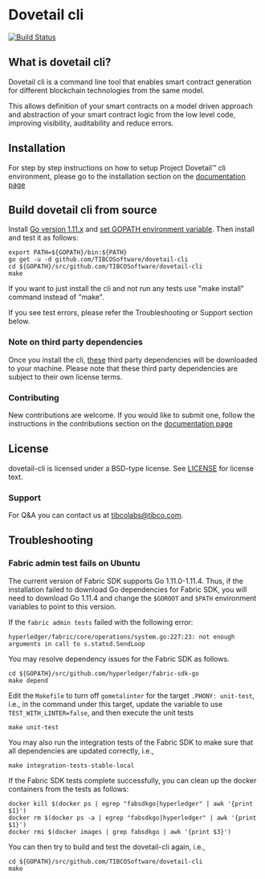 # Dovetail cli

[![Build Status](https://travis-ci.org/TIBCOSoftware/dovetail-cli.svg?branch=master)](https://travis-ci.org/TIBCOSoftware/dovetail-cli)

## What is dovetail cli?

Dovetail cli is a command line tool that enables smart contract generation for different blockchain technologies from the same model.

This allows definition of your smart contracts on a model driven approach and abstraction of your smart contract logic from the low level code, improving visibility, auditability and reduce errors.

## Installation

For step by step instructions on how to setup Project Dovetail™ cli environment, please go to the installation section on the [documentation page](https://tibcosoftware.github.io/dovetail/getting-started/getting-started-cli/)

## Build dovetail cli from source

Install [Go version 1.11.x](https://golang.org/doc/install) and [set GOPATH environment variable](https://golang.org/doc/code.html#GOPATH).  Then install and test it as follows:

```
export PATH=${GOPATH}/bin:${PATH}
go get -u -d github.com/TIBCOSoftware/dovetail-cli
cd ${GOPATH}/src/github.com/TIBCOSoftware/dovetail-cli
make
```

If you want to just install the cli and not run any tests use "make install" command instead of "make".

If you see test errors, please refer the Troubleshooting or Support section below.

### Note on third party dependencies

Once you install the cli, [these](./go.sum) third party dependencies will be downloaded to your machine. Please note that these third party dependencies are subject to their own license terms.

### Contributing

New contributions are welcome. If you would like to submit one, follow the instructions in the contributions section on the [documentation page](https://tibcosoftware.github.io/dovetail/contributing/contributing/)

## License
dovetail-cli is licensed under a BSD-type license. See [LICENSE](https://github.com/TIBCOSoftware/dovetail-cli/blob/master/LICENSE) for license text.

### Support
For Q&A you can contact us at tibcolabs@tibco.com.

## Troubleshooting

### Fabric admin test fails on Ubuntu

The current version of Fabric SDK supports Go 1.11.0-1.11.4. Thus, if the installation failed to download Go dependencies for Fabric SDK, you will need to download Go 1.11.4 and change the `$GOROOT` and `$PATH` environment variables to point to this version.

If the `fabric admin tests` failed with the following error:
```
hyperledger/fabric/core/operations/system.go:227:23: not enough arguments in call to s.statsd.SendLoop
```
You may resolve dependency issues for the Fabric SDK as follows.
```
cd ${GOPATH}/src/github.com/hyperledger/fabric-sdk-go
make depend
```
Edit the `Makefile` to turn off `gometalinter` for the target `.PHONY: unit-test`, i.e., in the command under this target, update the variable to use `TEST_WITH_LINTER=false`, and then execute the unit tests
```
make unit-test
```
You may also run the integration tests of the Fabric SDK to make sure that all dependencies are updated correctly, i.e.,
```
make integration-tests-stable-local
```
If the Fabric SDK tests complete successfully, you can clean up the docker containers from the tests as follows:
```
docker kill $(docker ps | egrep "fabsdkgo|hyperledger" | awk '{print $1}')
docker rm $(docker ps -a | egrep "fabsdkgo|hyperledger" | awk '{print $1}')
docker rmi $(docker images | grep fabsdkgo | awk '{print $3}')
```
You can then try to build and test the dovetail-cli again, i.e.,
```
cd ${GOPATH}/src/github.com/TIBCOSoftware/dovetail-cli
make
```